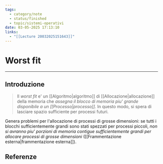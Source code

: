 ```yaml
---
tags:
  - category/note
  - status/finished
  - topic/sistemi-operativi
date: 03-05-2025 17:13:10
links:
  - "[[Lecture 20032025151643]]"
---
```

# Worst fit
---
## Introduzione
> Il _worst fit_ e' un [[Algoritmo|algoritmo]] di [[Allocazione|allocazione]] della memoria che _assegna il blocco di memoria piu' grande disponibile a un [[Processo|processo]]_. In questo modo, si spera di lasciare spazio sufficiente per processi futuri.

Genera problemi per l'allocazione di processi di grosse dimensioni: se tutti i blocchi sufficientemente grandi sono stati spezzati per processi piccoli, _non si avranno piu' porzioni di memoria contigue sufficientemente grandi per allocare processi di grosse dimensioni_ ([[Frammentazione esterna|frammentazione esterna]]).

## Referenze